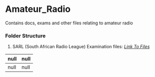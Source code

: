 # Amateur_Radio

Contains docs, exams and other files relating to amateur radio

### Folder Structure

1. SARL (South African Radio League) Examination files: *[Link To Files](https://github.com/Cale-Torino/Amateur_Radio/tree/main/1.%20SARL%20(South%20African%20Radio%20League)%20Examination%20files)*

|null|null|
| :------------| :------------ |
|null|null|

















